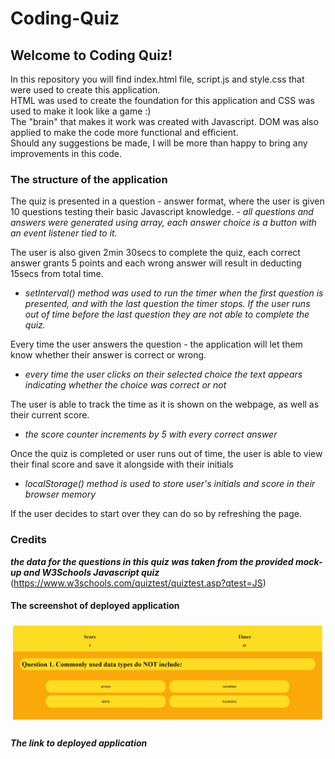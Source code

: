 # Coding-Quiz

## Welcome to Coding Quiz!

<p>In this repository you will find index.html file, script.js and style.css that were used to create this application.<br>
HTML was used to create the foundation for this application and CSS was used to make it look like a game :) <br>
The "brain" that makes it work was created with Javascript. DOM was also applied to make the code more functional and efficient. <br>
Should any suggestions be made, I will be more than happy to bring any improvements in this code.</p>


### The structure of the application
<p>The quiz is presented in a question - answer format, where the user is given 10 questions testing their basic Javascript knowledge. 
- <em> all questions and answers were generated using array, each answer choice is a button with an event listener tied to it. </em> 


The user is also given 2min 30secs to complete the quiz, each correct answer grants 5 points and each wrong answer will result in deducting 15secs from total time. 
- <em> setInterval() method was used to run the timer when the first question is presented, and with the last question the timer stops. If the user runs out of time before the last question they are not able to complete the quiz.</em>


Every time the user answers the question - the application will let them know whether their answer is correct or wrong. 
- <em> every time the user clicks on their selected choice the text appears indicating whether the choice was correct or not</em>


The user is able to track the time as it is shown on the webpage, as well as their current score.
- <em> the score counter increments by 5 with every correct answer</em>


Once the quiz is completed or user runs out of time, the user is able to view their final score and save it alongside with their initials
- <em> localStorage() method is used to store user's initials and score in their browser memory</em>

If the user decides to start over they can do so by refreshing the page.</p>


### Credits
<em><strong> the data for the questions in this quiz was taken from the provided mock-up and W3Schools Javascript quiz</strong></em> (https://www.w3schools.com/quiztest/quiztest.asp?qtest=JS) 


#### The screenshot of deployed application

![quiz-screenshot](./assets/images/quiz-screenshot.JPG)


##### The link to deployed application

